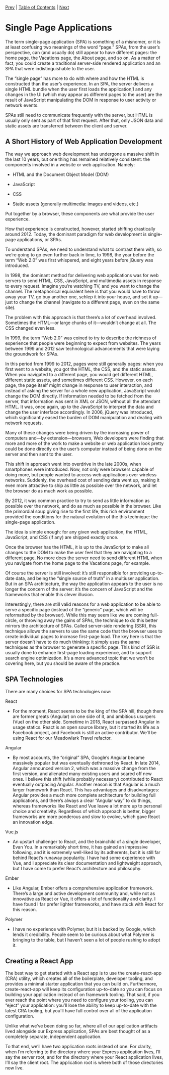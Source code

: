 [Prev][prev]
|
[Table of Contents](../)
|
[Next][next]

[prev]: ../ch15
[next]: ../ch17

# Single Page Applications

The term single-page application (SPA) is something of a misnomer, or it is at least confusing two meanings of the word “page.” SPAs, from the user’s perspective, can (and usually do) still appear to have different pages: the home page, the Vacations page, the About page, and so on. As a matter of fact, you could create a traditional server-side rendered application and an SPA that were indistinguishable to the user.

The “single page” has more to do with where and how the HTML is constructed than the user’s experience. In an SPA, the server delivers a single HTML bundle when the user first loads the application,1 and any changes in the UI (which may appear as different pages to the user) are the result of JavaScript manipulating the DOM in response to user activity or network events.

SPAs still need to communicate frequently with the server, but HTML is usually only sent as part of that first request. After that, only JSON data and static assets are transferred between the client and server.


## A Short History of Web Application Development

The way we approach web development has undergone a massive shift in the last 10 years, but one thing has remained relatively consistent: the components involved in a website or web application. Namely:

* HTML and the Document Object Model (DOM)

* JavaScript

* CSS

* Static assets (generally multimedia: images and videos, etc.)

Put together by a browser, these components are what provide the user experience.

How that experience is constructed, however, started shifting drastically around 2012. Today, the dominant paradigm for web development is single-page applications, or SPAs.

To understand SPAs, we need to understand what to contrast them with, so we’re going to go even further back in time, to 1998, the year before the term “Web 2.0” was first whispered, and eight years before jQuery was introduced.

In 1998, the dominant method for delivering web applications was for web servers to send HTML, CSS, JavaScript, and multimedia assets in response to every request. Imagine you’re watching TV, and you want to change the channel. The metaphorical equivalent here is that you would have to throw away your TV, go buy another one, schlep it into your house, and set it up—just to change the channel (navigate to a different page, even on the same site).

The problem with this approach is that there’s a lot of overhead involved. Sometimes the HTML—or large chunks of it—wouldn’t change at all. The CSS changed even less.

In 1999, the term “Web 2.0” was coined to try to describe the richness of experience that people were beginning to expect from websites. The years between 1999 and 2012 saw technological advancements that were laying the groundwork for SPAs.

In this period from 1999 to 2012, pages were still generally pages: when you first went to a website, you got the HTML, the CSS, and the static assets. When you navigated to a different page, you would get different HTML, different static assets, and sometimes different CSS. However, on each page, the page itself might change in response to user interaction, and instead of asking the server for a whole new application, JavaScript would change the DOM directly. If information needed to be fetched from the server, that information was sent in XML or JSON, without all the attendant HTML. It was, once again, up to the JavaScript to interpret the data and change the user interface accordingly. In 2006, jQuery was introduced, which significantly eased the burden of DOM manipulation and dealing with network requests.

Many of these changes were being driven by the increasing power of computers and—by extension—browsers, Web developers were finding that more and more of the work to make a website or web application look pretty could be done directly on the user’s computer instead of being done on the server and then sent to the user.

This shift in approach went into overdrive in the late 2000s, when smartphones were introduced. Now, not only were browsers capable of doing more, but people wanted to access web applications over wireless networks. Suddenly, the overhead cost of sending data went up, making it even more attractive to ship as little as possible over the network, and let the browser do as much work as possible.

By 2012, it was common practice to try to send as little information as possible over the network, and do as much as possible in the browser. Like the primordial soup giving rise to the first life, this rich environment provided the conditions for the natural evolution of the this technique: the single-page application.

The idea is simple enough: for any given web application, the HTML, JavaScript, and CSS (if any) are shipped exactly once.

Once the browser has the HTML, it is up to the JavaScript to make all changes to the DOM to make the user feel that they are navigating to a different page. No more does the server need to send different HTML when you navigate from the home page to the Vacations page, for example.

Of course the server is still involved: it’s still responsible for providing up-to-date data, and being the “single source of truth” in a multiuser application. But in an SPA architecture, the way the application appears to the user is no longer the concern of the server: it’s the concern of JavaScript and the frameworks that enable this clever illusion.

Interestingly, there are still valid reasons for a web application to be able to serve a specific page (instead of the “generic” page, which will be reformatted by the browser). While this may seem like we are coming full-circle, or throwing away the gains of SPAs, the technique to do this better mirrors the architecture of SPAs. Called server-side rendering (SSR), this technique allows the servers to use the same code that the browser uses to create individual pages to increase first-page load. The key here is that the server doesn’t have to do much thinking: it simply uses the same techniques as the browser to generate a specific page. This kind of SSR is usually done to enhance first-page loading experience, and to support search engine optimization. It’s a more advanced topic that we won’t be covering here, but you should be aware of the practice.


## SPA Technologies

There are many choices for SPA technologies now:

React

* For the moment, React seems to be the king of the SPA hill, though there are former greats (Angular) on one side of it, and ambitious usurpers (Vue) on the other side. Sometime in 2018, React surpassed Angular in usage statics. React is an open source library, but it started its life as a Facebook project, and Facebook is still an active contributor. We’ll be using React for our Meadowlark Travel refactor.

Angular

* By most accounts, the “original” SPA, Google’s Angular became massively popular but was eventually dethroned by React. In late 2014, Angular announced version 2, which was a massive change from the first version, and alienated many existing users and scared off new ones. I believe this shift (while probably necessary) contributed to React eventually outpacing Angular. Another reason is that Angular is a much larger framework than React. This has advantages and disadvantages: Angular provides a much more complete architecture for building full applications, and there’s always a clear “Angular way” to do things, whereas frameworks like React and Vue leave a lot more up to personal choice and creativity. Regardless of which approach is better, bigger frameworks are more ponderous and slow to evolve, which gave React an innovation edge.

Vue.js

* An upstart challenger to React, and the brainchild of a single developer, Evan You. In a remarkably short time, it has gained an impressive following, and it is extremely well-liked by its adherents, but it is still far behind React’s runaway popularity. I have had some experience with Vue, and I appreciate its clear documentation and lightweight approach, but I have come to prefer React’s architecture and philosophy.

Ember

* Like Angular, Ember offers a comprehensive application framework. There’s a large and active development community and, while not as innovative as React or Vue, it offers a lot of functionality and clarity. I have found I far prefer lighter frameworks, and have stuck with React for this reason.

Polymer

* I have no experience with Polymer, but it is backed by Google, which lends it credibility. People seem to be curious about what Polymer is bringing to the table, but I haven’t seen a lot of people rushing to adopt it.


## Creating a React App

The best way to get started with a React app is to use the create-react-app (CRA) utility, which creates all of the boilerplate, developer tooling, and provides a minimal starter application that you can build on. Furthermore, create-react-app will keep its configuration up-to-date so you can focus on building your application instead of on framework tooling. That said, if you ever reach the point where you need to configure your tooling, you can “eject” your application: you’ll lose the ability to keep up-to-date with the latest CRA tooling, but you’ll have full control over all of the application configuration.

Unlike what we’ve been doing so far, where all of our application artifacts lived alongside our Express application, SPAs are best thought of as a completely separate, independent application. 

To that end, we’ll have two application roots instead of one. For clarity, when I’m referring to the directory where your Express application lives, I’ll say the server root, and for the directory where your React application lives, I’ll say the client root. The application root is where both of those directories now live.

